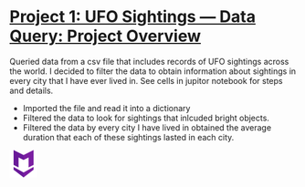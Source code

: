 
# [Project 1: UFO Sightings — Data Query: Project Overview](https://github.com/Ben-Saltigerald/PythonEmailExtractor)
Queried data from a csv file that includes records of UFO sightings across the world. I decided to filter the data to obtain information about sightings in every city that I have ever lived in. See cells in jupitor notebook for steps and details. 

- Imported the file and read it into a dictionary
- Filtered the data to look for sightings that inlcuded bright objects.
- Filtered the data by every city I have lived in obtained the average duration that each of these sightings lasted in each city. 

![alt text](https://github.com/adam-p/markdown-here/raw/master/src/common/images/icon48.png "Logo Title Text 1")
